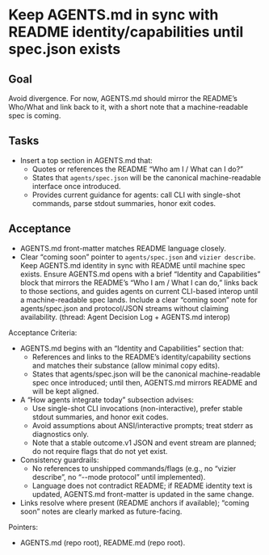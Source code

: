 # Keep AGENTS.md in sync with README identity/capabilities until spec.json exists

## Goal
Avoid divergence. For now, AGENTS.md should mirror the README’s Who/What and link back to it, with a short note that a machine-readable spec is coming.

## Tasks
- Insert a top section in AGENTS.md that:
  - Quotes or references the README “Who am I / What can I do?”
  - States that `agents/spec.json` will be the canonical machine-readable interface once introduced.
  - Provides current guidance for agents: call CLI with single-shot commands, parse stdout summaries, honor exit codes.

## Acceptance
- AGENTS.md front-matter matches README language closely.
- Clear “coming soon” pointer to `agents/spec.json` and `vizier describe`.
Keep AGENTS.md identity in sync with README until machine spec exists.
Ensure AGENTS.md opens with a brief “Identity and Capabilities” block that mirrors the README’s “Who I am / What I can do,” links back to those sections, and guides agents on current CLI-based interop until a machine-readable spec lands. Include a clear “coming soon” note for agents/spec.json and protocol/JSON streams without claiming availability. (thread: Agent Decision Log + AGENTS.md interop)

Acceptance Criteria:
- AGENTS.md begins with an “Identity and Capabilities” section that:
  - References and links to the README’s identity/capability sections and matches their substance (allow minimal copy edits).
  - States that agents/spec.json will be the canonical machine-readable spec once introduced; until then, AGENTS.md mirrors README and will be kept aligned.
- A “How agents integrate today” subsection advises:
  - Use single-shot CLI invocations (non-interactive), prefer stable stdout summaries, and honor exit codes.
  - Avoid assumptions about ANSI/interactive prompts; treat stderr as diagnostics only.
  - Note that a stable outcome.v1 JSON and event stream are planned; do not require flags that do not yet exist.
- Consistency guardrails:
  - No references to unshipped commands/flags (e.g., no “vizier describe”, no “--mode protocol” until implemented).
  - Language does not contradict README; if README identity text is updated, AGENTS.md front-matter is updated in the same change.
- Links resolve where present (README anchors if available); “coming soon” notes are clearly marked as future-facing.

Pointers:
- AGENTS.md (repo root), README.md (repo root).
